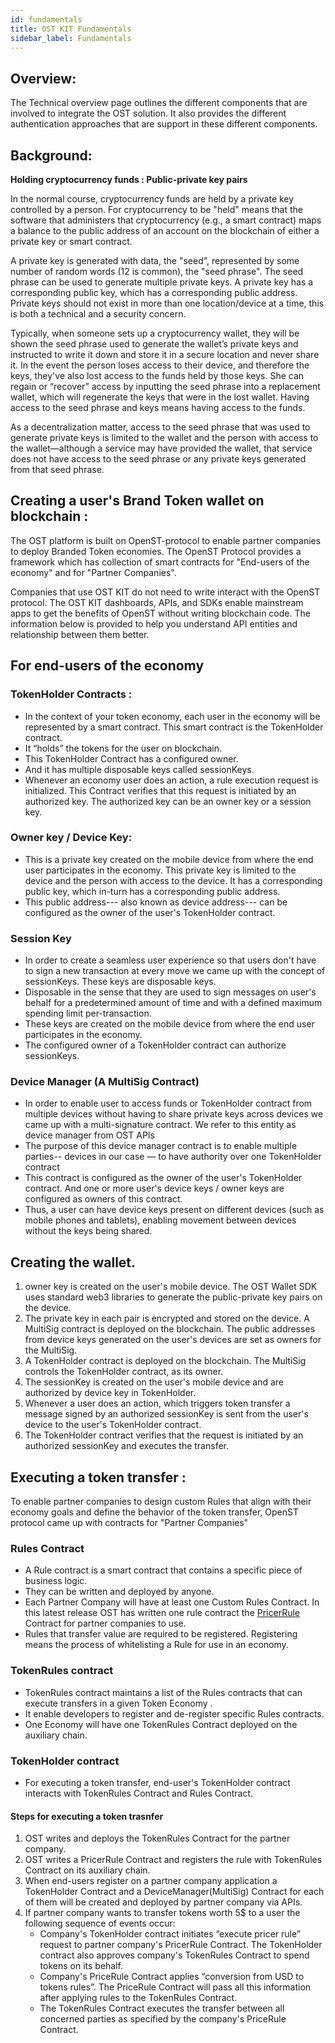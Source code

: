 ```yaml
---
id: fundamentals
title: OST KIT Fundamentals
sidebar_label: Fundamentals
---
```


## Overview:
The Technical overview page outlines the different components that are involved to integrate the OST solution. It also provides the different authentication approaches that are support in these different components.

## Background:

**Holding cryptocurrency funds : Public-private key pairs**

In the normal course, cryptocurrency funds are held by a private key controlled by a person. For cryptocurrency to be "held" means that the software that administers that cryptocurrency (e.g., a smart contract) maps a balance to the public address of an account on the blockchain of either a private key or smart contract.

A private key is generated with data, the "seed", represented by some number of random words (12 is common), the "seed phrase". The seed phrase can be used to generate multiple private keys.  A private key has a corresponding public key, which has a corresponding public address. Private keys should not exist in more than one location/device at a time, this is both a technical and a security concern.

Typically, when someone sets up a cryptocurrency wallet, they will be shown the seed phrase used to generate the wallet’s private keys and instructed to write it down and store it in a secure location and never share it. In the event the person loses access to their device, and therefore the keys, they've also lost access to the funds held by those keys. She can regain or “recover” access by inputting the seed phrase into a replacement wallet, which will regenerate the keys that were in the lost wallet. Having access to the seed phrase and keys means having access to the funds. 

As a decentralization matter, access to the seed phrase that was used to generate private keys is limited to the wallet and the person with access to the wallet—although a service may have provided the wallet, that service does not have access to the seed phrase or any private keys generated from that seed phrase.

## Creating a user's Brand Token wallet on blockchain :

The OST platform is built on OpenST-protocol to enable partner companies to deploy Branded Token economies. The OpenST Protocol provides a framework which has collection of smart contracts for "End-users of the economy" and for "Partner Companies". 

Companies that use OST KIT do not need to write interact with the OpenST protocol. The OST KIT dashboards, APIs, and SDKs enable mainstream apps to get the benefits of OpenST without writing blockchain code. The information below is provided to help you understand API entities and relationship between them better.

## For end-users of the economy

### TokenHolder Contracts :
* In the context of your token economy, each user in the economy will be represented by a smart contract. This smart contract is the TokenHolder contract.
* It “holds” the tokens for the user on blockchain. 
* This TokenHolder Contract has a configured owner. 
* And it has multiple disposable keys called sessionKeys. 
* Whenever an economy user does an action, a rule execution request is initialized. This Contract verifies that this request is initiated by an authorized key. The authorized key can be an owner key or a session key.

### Owner key / Device Key:
* This is a private key created on the mobile device from where the end user participates in the economy. This private key is limited to the device and the person with access to the device. It has a corresponding public key, which in-turn has a corresponding public address.
* This public address--- also known as device address--- can be configured as the owner of the user's TokenHolder contract. 

### Session Key
* In order to create a seamless user experience so that users don't have to sign a new transaction at every move we came up with the concept of sessionKeys. These keys are disposable keys.
* Disposable in the sense that they are used to sign messages on user's behalf for a predetermined amount of time and with a defined maximum spending limit per-transaction.
* These keys are created on the mobile device from where the end user participates in the economy. 
* The configured owner of a TokenHolder contract can authorize sessionKeys.

### Device Manager (A MultiSig Contract)

* In order to enable user to access funds or TokenHolder contract  from multiple devices without having to share private keys across devices we came up with a multi-signature contract. We refer to this entity as device manager from OST APIs
* The purpose of this device manager contract is to enable multiple parties-- devices in our case — to have authority over one TokenHolder contract
* This contract is configured as the owner of the user's TokenHolder contract.  And one or more user's device keys / owner keys are configured as owners of this contract.
* Thus, a user can have device keys present on different devices (such as mobile phones and tablets), enabling movement between devices without the keys being shared. 

## Creating the wallet.
1. owner key is created on the user's mobile device. The OST Wallet SDK uses standard web3 libraries to generate the public-private key pairs on the device. 
2. The private key in each pair is encrypted and stored on the device.
A MultiSig contract is deployed on the blockchain. The public addresses from device keys generated on the user's devices are set as owners for the MultiSig.
3. A TokenHolder contract is deployed on the blockchain. The MultiSig controls the TokenHolder contract, as its owner.
4. The sessionKey is created on the user's mobile device and are authorized by device key in TokenHolder.
5. Whenever a user does an action, which triggers token transfer a message signed by an authorized sessionKey is sent from the user's device to the user's TokenHolder contract.  
6. The TokenHolder contract verifies that the request is initiated by an authorized sessionKey and executes the transfer.


## Executing a token transfer : 
To enable partner companies to design custom Rules that align with their economy goals and define the behavior of the token transfer, OpenST protocol came up with contracts for "Partner Companies"

### Rules Contract
* A Rule contract is a smart contract that contains a specific piece of business logic.
* They can be written and deployed by anyone.
* Each Partner Company will have at least one Custom Rules Contract. In this latest release OST has written one rule contract the [PricerRule](https://github.com/OpenSTFoundation/openst-contracts/blob/develop/contracts/rules/PricerRule.sol) Contract  for partner companies to use. 
* Rules that transfer value are required to be registered. Registering means the process of whitelisting a Rule for use in an economy. 


### TokenRules contract
* TokenRules contract maintains a list of the Rules contracts that can execute transfers in a given Token Economy .
* It enable developers to register and de-register specific Rules contracts.
* One Economy will have one TokenRules Contract deployed on the auxiliary chain.


### TokenHolder contract
* For executing a token transfer, end-user's TokenHolder contract interacts with TokenRules Contract and Rules Contract.



#### Steps for executing a token trasnfer
1. OST writes and deploys the TokenRules Contract for the partner company.
2. OST writes a PricerRule Contract and registers the rule with TokenRules Contract on its auxiliary chain.
3. When end-users register on a partner company application a TokenHolder Contract and a DeviceManager(MultiSig) Contract for each of them will be created and deployed by partner company via APIs.
4. If partner company wants to transfer tokens worth 5$ to a user the following sequence of events occur:
	* Company's TokenHolder contract initiates “execute pricer rule” request to partner company's  PricerRule Contract. The TokenHolder contract also approves company's TokenRules Contract to spend tokens on its behalf.
	* Company's PriceRule Contract applies “conversion from USD to tokens rules”.   The PriceRule Contract will pass all this information after applying rules to the TokenRules Contract.
	* The TokenRules Contract executes the transfer between all concerned parties as specified by the company's PriceRule Contract.
